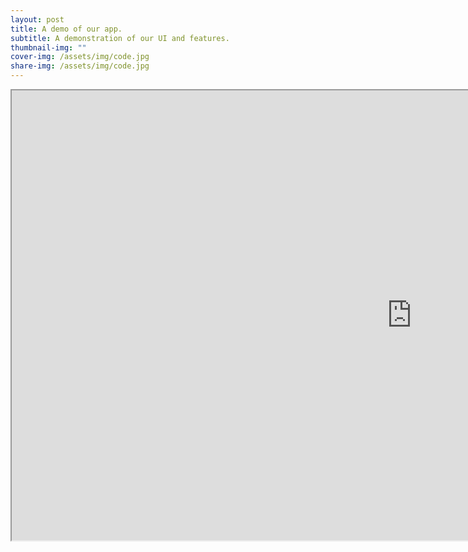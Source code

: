```yaml
---
layout: post
title: A demo of our app.
subtitle: A demonstration of our UI and features.
thumbnail-img: ""
cover-img: /assets/img/code.jpg
share-img: /assets/img/code.jpg
---
```



<iframe
src="https://www.dropbox.com/s/j32fdqdn0odf20b/device-2023-04-10-024853.webm?raw=1"
width="1280" height="720" allowfullscreen></iframe>
